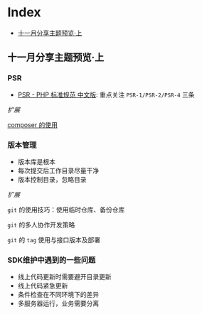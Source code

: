 # Index
- [十一月分享主题预览·上](https://github.com/slpi1/public_doc/blob/master/share_note#十一月分享主题预览上)

## 十一月分享主题预览·上
### PSR
- [PSR - PHP 标准规范 中文版](https://github.com/summerblue/psr.phphub.org/tree/master/psrs): 重点关注 `PSR-1/PSR-2/PSR-4` 三条

*扩展*

[composer 的使用](http://docs.phpcomposer.com/)

### 版本管理
- 版本库是根本
- 每次提交后工作目录尽量干净
- 版本控制目录，忽略目录

*扩展*

`git` 的使用技巧：使用临时仓库、备份仓库

`git` 的多人协作开发策略

`git` 的 `tag` 使用与接口版本及部署

### SDK维护中遇到的一些问题
- 线上代码更新时需要避开目录更新
- 线上代码紧急更新
- 条件检查在不同环境下的差异
- 多服务器运行，业务需要分离
